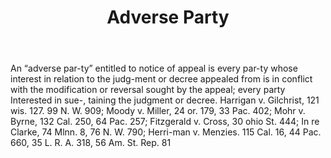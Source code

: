 ---
title: Adverse Party
letter: A
permalink: "/definitions/bld-adverse-party.html"
body: An “adverse par-ty” entitled to notice of appeal is every par-ty whose interest
  in relation to the judg-ment or decree appealed from is in conflict with the modification
  or reversal sought by the appeal; every party Interested in sue-, taining the judgment
  or decree. Harrigan v. Gilchrist, 121 wis. 127. 99 N. W. 909; Moody v. Miller, 24
  or. 179, 33 Pac. 402; Mohr v. Byrne, 132 Cal. 250, 64 Pac. 257; Fitzgerald v. Cross,
  30 ohio St. 444; In re Clarke, 74 Mlnn. 8, 76 N. W. 790; Herri-man v. Menzies. 115
  Cal. 16, 44 Pac. 660, 35 L. R. A. 318, 56 Am. St. Rep. 81
published_at: '2018-07-07'
source: Black's Law Dictionary 2nd Ed (1910)
layout: post
---